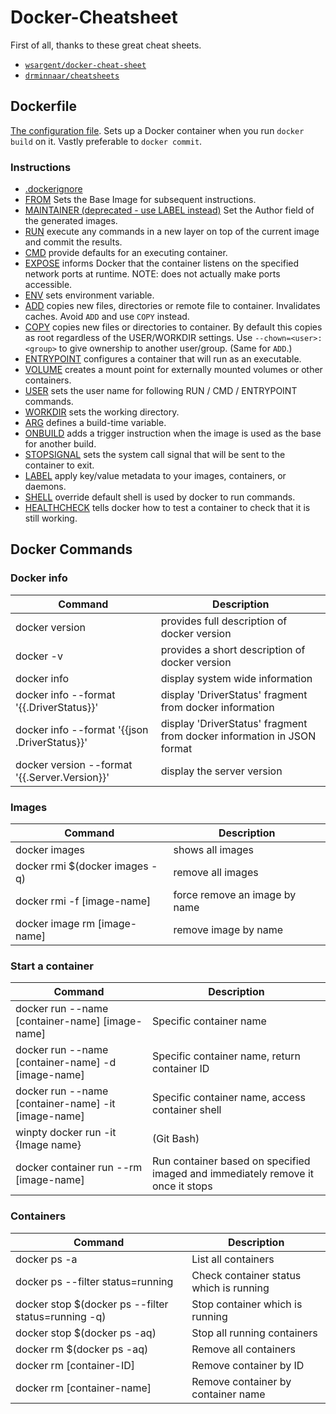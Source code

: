 # Docker-Cheatsheet
First of all, thanks to these great cheat sheets. 
* [`wsargent/docker-cheat-sheet`](https://github.com/wsargent/docker-cheat-sheet)
* [`drminnaar/cheatsheets`](https://github.com/drminnaar/cheatsheets)
## Dockerfile
[The configuration file](https://docs.docker.com/engine/reference/builder/). Sets up a Docker container when you run `docker build` on it. Vastly preferable to `docker commit`.  

### Instructions

* [.dockerignore](https://docs.docker.com/engine/reference/builder/#dockerignore-file)
* [FROM](https://docs.docker.com/engine/reference/builder/#from) Sets the Base Image for subsequent instructions.
* [MAINTAINER (deprecated - use LABEL instead)](https://docs.docker.com/engine/reference/builder/#maintainer-deprecated) Set the Author field of the generated images.
* [RUN](https://docs.docker.com/engine/reference/builder/#run) execute any commands in a new layer on top of the current image and commit the results.
* [CMD](https://docs.docker.com/engine/reference/builder/#cmd) provide defaults for an executing container.
* [EXPOSE](https://docs.docker.com/engine/reference/builder/#expose) informs Docker that the container listens on the specified network ports at runtime.  NOTE: does not actually make ports accessible.
* [ENV](https://docs.docker.com/engine/reference/builder/#env) sets environment variable.
* [ADD](https://docs.docker.com/engine/reference/builder/#add) copies new files, directories or remote file to container.  Invalidates caches. Avoid `ADD` and use `COPY` instead.
* [COPY](https://docs.docker.com/engine/reference/builder/#copy) copies new files or directories to container.  By default this copies as root regardless of the USER/WORKDIR settings.  Use `--chown=<user>:<group>` to give ownership to another user/group.  (Same for `ADD`.)
* [ENTRYPOINT](https://docs.docker.com/engine/reference/builder/#entrypoint) configures a container that will run as an executable.
* [VOLUME](https://docs.docker.com/engine/reference/builder/#volume) creates a mount point for externally mounted volumes or other containers.
* [USER](https://docs.docker.com/engine/reference/builder/#user) sets the user name for following RUN / CMD / ENTRYPOINT commands.
* [WORKDIR](https://docs.docker.com/engine/reference/builder/#workdir) sets the working directory.
* [ARG](https://docs.docker.com/engine/reference/builder/#arg) defines a build-time variable.
* [ONBUILD](https://docs.docker.com/engine/reference/builder/#onbuild) adds a trigger instruction when the image is used as the base for another build.
* [STOPSIGNAL](https://docs.docker.com/engine/reference/builder/#stopsignal) sets the system call signal that will be sent to the container to exit.
* [LABEL](https://docs.docker.com/config/labels-custom-metadata/) apply key/value metadata to your images, containers, or daemons.
* [SHELL](https://docs.docker.com/engine/reference/builder/#shell) override default shell is used by docker to run commands.
* [HEALTHCHECK](https://docs.docker.com/engine/reference/builder/#healthcheck) tells docker how to test a container to check that it is still working.

## Docker Commands

### Docker info
Command | Description
--- | ---
docker version | provides full description of docker version
docker -v | provides a short description of docker version
docker info | display system wide information
docker info --format '{{.DriverStatus}}' | display 'DriverStatus' fragment from docker information
docker info --format '{{json .DriverStatus}}' | display 'DriverStatus' fragment from docker information in JSON format
docker version --format '{{.Server.Version}}' | display the server version

### Images
Command | Description
--- | ---
docker images | shows all images
docker rmi $(docker images -q) | remove all images
docker rmi -f [image-name] | force remove an image by name
docker image rm [image-name] | remove image by name

### Start a container
Command | Description
--- | ---
docker run --name [container-name] [image-name]    |  Specific container name
docker run --name [container-name] -d [image-name] |  Specific container name, return container ID
docker run --name [container-name] -it [image-name]|  Specific container name, access container shell
winpty docker run -it {Image name}                 |  (Git Bash)
docker container run --rm [image-name]             |  Run container based on specified imaged and immediately remove it once it stops

### Containers
Command | Description
--- | ---
docker ps -a                                          | List all containers
docker ps --filter status=running                     | Check container status which is running
docker stop $(docker ps --filter status=running -q)   | Stop container which is running
docker stop $(docker ps -aq)                          | Stop all running containers
docker rm $(docker ps -aq)                            | Remove all containers
docker rm [container-ID]                              |  Remove container by ID
docker rm [container-name]                            |  Remove container by container name

